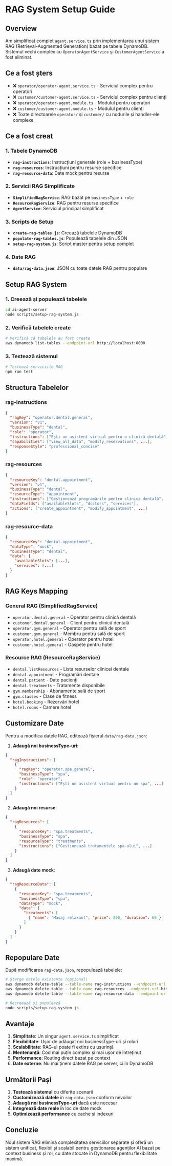 # RAG System Setup Guide

## Overview

Am simplificat complet `agent.service.ts` prin implementarea unui sistem RAG (Retrieval-Augmented Generation) bazat pe tabele DynamoDB. Sistemul vechi complex cu `OperatorAgentService` și `CustomerAgentService` a fost eliminat.

## Ce a fost șters

- ❌ `operator/operator-agent.service.ts` - Serviciul complex pentru operatori
- ❌ `customer/customer-agent.service.ts` - Serviciul complex pentru clienți
- ❌ `operator/operator-agent.module.ts` - Modulul pentru operatori
- ❌ `customer/customer-agent.module.ts` - Modulul pentru clienți
- ❌ Toate directoarele `operator/` și `customer/` cu nodurile și handler-ele complexe

## Ce a fost creat

### 1. Tabele DynamoDB
- **`rag-instructions`**: Instrucțiuni generale (role + businessType)
- **`rag-resources`**: Instrucțiuni pentru resurse specifice
- **`rag-resource-data`**: Date mock pentru resurse

### 2. Servicii RAG Simplificate
- **`SimplifiedRagService`**: RAG bazat pe `businessType` + `role`
- **`ResourceRagService`**: RAG pentru resurse specifice
- **`AgentService`**: Serviciul principal simplificat

### 3. Scripts de Setup
- **`create-rag-tables.js`**: Creează tabelele DynamoDB
- **`populate-rag-tables.js`**: Populează tabelele din JSON
- **`setup-rag-system.js`**: Script master pentru setup complet

### 4. Date RAG
- **`data/rag-data.json`**: JSON cu toate datele RAG pentru populare

## Setup RAG System

### 1. Creează și populează tabelele
```bash
cd ai-agent-server
node scripts/setup-rag-system.js
```

### 2. Verifică tabelele create
```bash
# Verifică că tabelele au fost create
aws dynamodb list-tables --endpoint-url http://localhost:8000
```

### 3. Testează sistemul
```bash
# Testează serviciile RAG
npm run test
```

## Structura Tabelelor

### rag-instructions
```json
{
  "ragKey": "operator.dental.general",
  "version": "v1",
  "businessType": "dental",
  "role": "operator",
  "instructions": ["Ești un asistent virtual pentru o clinică dentală", ...],
  "capabilities": ["view_all_data", "modify_reservations", ...],
  "responseStyle": "professional_concise"
}
```

### rag-resources
```json
{
  "resourceKey": "dental.appointment",
  "version": "v1",
  "businessType": "dental",
  "resourceType": "appointment",
  "instructions": ["Gestionează programările pentru clinica dentală", ...],
  "dataFields": ["availableSlots", "doctors", "services"],
  "actions": ["create_appointment", "modify_appointment", ...]
}
```

### rag-resource-data
```json
{
  "resourceKey": "dental.appointment",
  "dataType": "mock",
  "businessType": "dental",
  "data": {
    "availableSlots": [...],
    "services": [...]
  }
}
```

## RAG Keys Mapping

### General RAG (SimplifiedRagService)
- `operator.dental.general` - Operator pentru clinică dentală
- `customer.dental.general` - Client pentru clinică dentală
- `operator.gym.general` - Operator pentru sală de sport
- `customer.gym.general` - Membru pentru sală de sport
- `operator.hotel.general` - Operator pentru hotel
- `customer.hotel.general` - Oaspete pentru hotel

### Resource RAG (ResourceRagService)
- `dental.listResources` - Lista resurselor clinicei dentale
- `dental.appointment` - Programări dentale
- `dental.patient` - Date pacienți
- `dental.treatments` - Tratamente disponibile
- `gym.membership` - Abonamente sală de sport
- `gym.classes` - Clase de fitness
- `hotel.booking` - Rezervări hotel
- `hotel.rooms` - Camere hotel

## Customizare Date

Pentru a modifica datele RAG, editează fișierul `data/rag-data.json`:

1. **Adaugă noi businessType-uri**:
```json
{
  "ragInstructions": [
    {
      "ragKey": "operator.spa.general",
      "businessType": "spa",
      "role": "operator",
      "instructions": ["Ești un asistent virtual pentru un spa", ...]
    }
  ]
}
```

2. **Adaugă noi resurse**:
```json
{
  "ragResources": [
    {
      "resourceKey": "spa.treatments",
      "businessType": "spa",
      "resourceType": "treatments",
      "instructions": ["Gestionează tratamentele spa-ului", ...]
    }
  ]
}
```

3. **Adaugă date mock**:
```json
{
  "ragResourceData": [
    {
      "resourceKey": "spa.treatments",
      "businessType": "spa",
      "dataType": "mock",
      "data": {
        "treatments": [
          { "name": "Masaj relaxant", "price": 200, "duration": 60 }
        ]
      }
    }
  ]
}
```

## Repopulare Date

După modificarea `rag-data.json`, repopulează tabelele:

```bash
# Șterge datele existente (opțional)
aws dynamodb delete-table --table-name rag-instructions --endpoint-url http://localhost:8000
aws dynamodb delete-table --table-name rag-resources --endpoint-url http://localhost:8000
aws dynamodb delete-table --table-name rag-resource-data --endpoint-url http://localhost:8000

# Recreează și populează
node scripts/setup-rag-system.js
```

## Avantaje

1. **Simplitate**: Un singur `agent.service.ts` simplificat
2. **Flexibilitate**: Ușor de adăugat noi businessType-uri și roluri
3. **Scalabilitate**: RAG-ul poate fi extins cu ușurință
4. **Mentenanță**: Cod mai puțin complex și mai ușor de întreținut
5. **Performance**: Routing direct bazat pe context
6. **Date externe**: Nu mai ținem datele RAG pe server, ci în DynamoDB

## Următorii Pași

1. **Testează sistemul** cu diferite scenarii
2. **Customizează datele** în `rag-data.json` conform nevoilor
3. **Adaugă noi businessType-uri** dacă este necesar
4. **Integrează date reale** în loc de date mock
5. **Optimizează performance** cu cache și indexuri

## Concluzie

Noul sistem RAG elimină complexitatea serviciilor separate și oferă un sistem unificat, flexibil și scalabil pentru gestionarea agenților AI bazat pe context business și rol, cu date stocate în DynamoDB pentru flexibilitate maximă.
